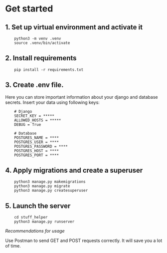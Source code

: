 # Get started

## 1. Set up virtual environment and activate it

```
    python3 -m venv .venv
    source .venv/bin/activate
```

## 2. Install requirements

```
    pip install -r requirements.txt
```

## 3. Create .env file.
Here you can store important information about your django and database secrets. Insert your data using following keys:

```
    # Django
    SECRET_KEY = *****
    ALLOWED_HOSTS = *****
    DEBUG = True

    # Database
    POSTGRES_NAME = ****
    POSTGRES_USER = ****
    POSTGRES_PASSWORD = ****
    POSTGRES_HOST = ****
    POSTGRES_PORT = ****

```
## 4. Apply migrations and create a superuser
```
    python3 manage.py makemigrations
    python3 manage.py migrate
    python3 manage.py createsuperuser
```

## 5. Launch the server
```
    cd stuff_helper
    python3 manage.py runserver
```
*Recommendations for usage*

Use Postman to send GET and POST requests correctly. It will save you a lot of time.